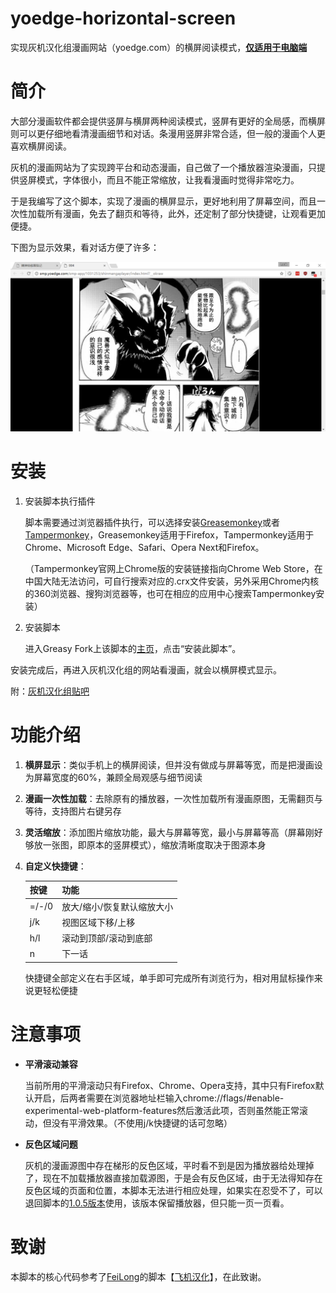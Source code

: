 # yoedge-horizontal-screen

实现灰机汉化组漫画网站（yoedge.com）的横屏阅读模式，<u>**仅适用于电脑端**</u>

# 简介

大部分漫画软件都会提供竖屏与横屏两种阅读模式，竖屏有更好的全局感，而横屏则可以更仔细地看清漫画细节和对话。条漫用竖屏非常合适，但一般的漫画个人更喜欢横屏阅读。

灰机的漫画网站为了实现跨平台和动态漫画，自己做了一个播放器渲染漫画，只提供竖屏模式，字体很小，而且不能正常缩放，让我看漫画时觉得非常吃力。

于是我编写了这个脚本，实现了漫画的横屏显示，更好地利用了屏幕空间，而且一次性加载所有漫画，免去了翻页和等待，此外，还定制了部分快捷键，让观看更加便捷。

下图为显示效果，看对话方便了许多：

![img](img/horizontal-sample.png)

# 安装

1. 安装脚本执行插件

   脚本需要通过浏览器插件执行，可以选择安装[Greasemonkey](https://addons.mozilla.org/zh-cn/firefox/addon/greasemonkey/)或者[Tampermonkey](http://tampermonkey.net/)，Greasemonkey适用于Firefox，Tampermonkey适用于Chrome、Microsoft Edge、Safari、Opera Next和Firefox。

   （Tampermonkey官网上Chrome版的安装链接指向Chrome Web Store，在中国大陆无法访问，可自行搜索对应的.crx文件安装，另外采用Chrome内核的360浏览器、搜狗浏览器等，也可在相应的应用中心搜索Tampermonkey安装）

2. 安装脚本

   进入Greasy Fork上该脚本的[主页](https://greasyfork.org/zh-CN/scripts/28767-yoedge-horizontal-screen)，点击“安装此脚本”。

安装完成后，再进入灰机汉化组的网站看漫画，就会以横屏模式显示。

附：[灰机汉化组贴吧](https://tieba.baidu.com/f?kw=%E7%81%B0%E6%9C%BA%E6%B1%89%E5%8C%96%E7%BB%84&ie=utf-8)

# 功能介绍

1. **横屏显示**：类似手机上的横屏阅读，但并没有做成与屏幕等宽，而是把漫画设为屏幕宽度的60%，兼顾全局观感与细节阅读

2. **漫画一次性加载**：去除原有的播放器，一次性加载所有漫画原图，无需翻页与等待，支持图片右键另存

3. **灵活缩放**：添加图片缩放功能，最大与屏幕等宽，最小与屏幕等高（屏幕刚好够放一张图，即原本的竖屏模式），缩放清晰度取决于图源本身

4. **自定义快捷键**：

   | 按键    | 功能             |
   | :---- | :------------- |
   | =/-/0 | 放大/缩小/恢复默认缩放大小 |
   | j/k   | 视图区域下移/上移      |
   | h/l   | 滚动到顶部/滚动到底部    |
   | n     | 下一话            |

   快捷键全部定义在右手区域，单手即可完成所有浏览行为，相对用鼠标操作来说更轻松便捷


# 注意事项

* **平滑滚动兼容**

  当前所用的平滑滚动只有Firefox、Chrome、Opera支持，其中只有Firefox默认开启，后两者需要在浏览器地址栏输入chrome://flags/#enable-experimental-web-platform-features然后激活此项，否则虽然能正常滚动，但没有平滑效果。（不使用j/k快捷键的话可忽略）

* **反色区域问题**

  灰机的漫画源图中存在梯形的反色区域，平时看不到是因为播放器给处理掉了，现在不加载播放器直接加载源图，于是会有反色区域，由于无法得知存在反色区域的页面和位置，本脚本无法进行相应处理，如果实在忍受不了，可以退回脚本的[1.0.5版本](https://greasyfork.org/zh-CN/scripts/28767-yoedge-horizontal-screen?version=191401)使用，该版本保留播放器，但只能一页一页看。

# 致谢 

本脚本的核心代码参考了[FeiLong](https://greasyfork.org/zh-CN/users/28687-feilong)的脚本【[飞机汉化](https://greasyfork.org/zh-CN/scripts/24749-%E9%A3%9E%E6%9C%BA%E6%B1%89%E5%8C%96)】，在此致谢。